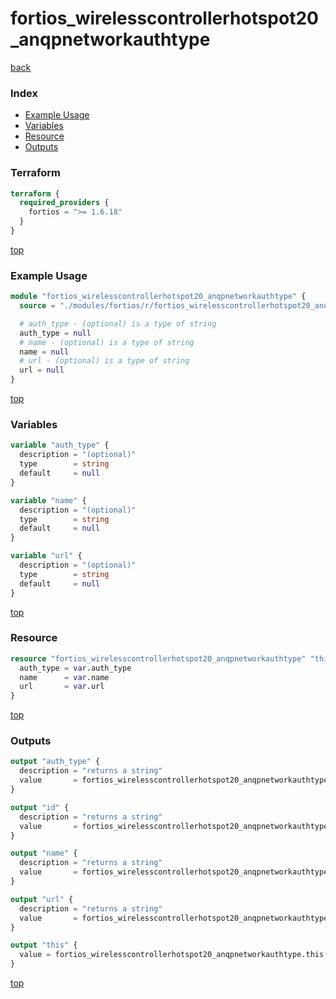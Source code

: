# fortios_wirelesscontrollerhotspot20_anqpnetworkauthtype

[back](../fortios.md)

### Index

- [Example Usage](#example-usage)
- [Variables](#variables)
- [Resource](#resource)
- [Outputs](#outputs)

### Terraform

```terraform
terraform {
  required_providers {
    fortios = ">= 1.6.18"
  }
}
```

[top](#index)

### Example Usage

```terraform
module "fortios_wirelesscontrollerhotspot20_anqpnetworkauthtype" {
  source = "./modules/fortios/r/fortios_wirelesscontrollerhotspot20_anqpnetworkauthtype"

  # auth_type - (optional) is a type of string
  auth_type = null
  # name - (optional) is a type of string
  name = null
  # url - (optional) is a type of string
  url = null
}
```

[top](#index)

### Variables

```terraform
variable "auth_type" {
  description = "(optional)"
  type        = string
  default     = null
}

variable "name" {
  description = "(optional)"
  type        = string
  default     = null
}

variable "url" {
  description = "(optional)"
  type        = string
  default     = null
}
```

[top](#index)

### Resource

```terraform
resource "fortios_wirelesscontrollerhotspot20_anqpnetworkauthtype" "this" {
  auth_type = var.auth_type
  name      = var.name
  url       = var.url
}
```

[top](#index)

### Outputs

```terraform
output "auth_type" {
  description = "returns a string"
  value       = fortios_wirelesscontrollerhotspot20_anqpnetworkauthtype.this.auth_type
}

output "id" {
  description = "returns a string"
  value       = fortios_wirelesscontrollerhotspot20_anqpnetworkauthtype.this.id
}

output "name" {
  description = "returns a string"
  value       = fortios_wirelesscontrollerhotspot20_anqpnetworkauthtype.this.name
}

output "url" {
  description = "returns a string"
  value       = fortios_wirelesscontrollerhotspot20_anqpnetworkauthtype.this.url
}

output "this" {
  value = fortios_wirelesscontrollerhotspot20_anqpnetworkauthtype.this
}
```

[top](#index)